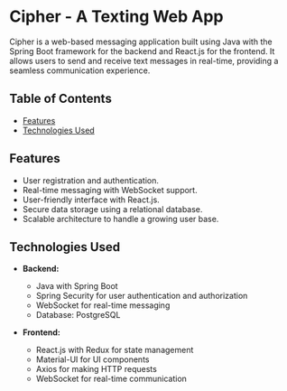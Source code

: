 # Cipher - A Texting Web App

Cipher is a web-based messaging application built using Java with the Spring Boot framework for the backend and React.js for the frontend. It allows users to send and receive text messages in real-time, providing a seamless communication experience.

## Table of Contents
- [Features](#features)
- [Technologies Used](#technologies-used)

## Features

- User registration and authentication.
- Real-time messaging with WebSocket support.
- User-friendly interface with React.js.
- Secure data storage using a relational database.
- Scalable architecture to handle a growing user base.

## Technologies Used

- **Backend:**
  - Java with Spring Boot
  - Spring Security for user authentication and authorization
  - WebSocket for real-time messaging
  - Database: PostgreSQL

- **Frontend:**
  - React.js with Redux for state management
  - Material-UI for UI components
  - Axios for making HTTP requests
  - WebSocket for real-time communication
